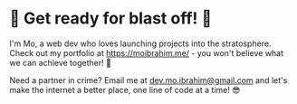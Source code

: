 # 🚀 Get ready for blast off! 🚀
I'm Mo, a web dev who loves launching projects into the stratosphere. Check out my portfolio at https://moibrahim.me/ - you won't believe what we can achieve together! 🚀



Need a partner in crime? Email me at dev.mo.ibrahim@gmail.com and let's make the internet a better place, one line of code at a time! 😎

